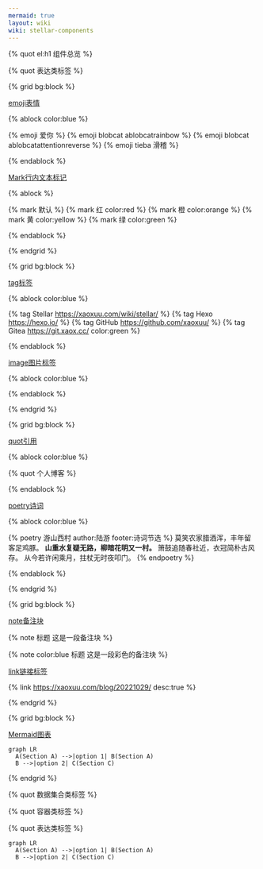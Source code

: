 ```yaml
---
mermaid: true
layout: wiki
wiki: stellar-components
---
```


{% quot el:h1 组件总览 %}

{% quot 表达类标签 %}

{% grid bg:block %}
<!-- cell left -->
[emoji表情]()

{% ablock color:blue %}

{% emoji 爱你 %} {% emoji blobcat ablobcatrainbow %} {% emoji blobcat ablobcatattentionreverse %} {% emoji tieba 滑稽 %}

{% endablock %}

<!-- cell right -->
[Mark行内文本标记](https://baidu.com)

{% ablock %}

{% mark 默认 %} {% mark 红 color:red %} {% mark 橙 color:orange %} {% mark 黄 color:yellow %} {% mark 绿 color:green %} 

{% endablock %}

{% endgrid %}


{% grid bg:block %}

<!-- cell left -->
[tag标签]()

{% ablock color:blue %}

{% tag Stellar https://xaoxuu.com/wiki/stellar/ %}
{% tag Hexo https://hexo.io/ %}
{% tag GitHub https://github.com/xaoxuu/ %}
{% tag Gitea https://git.xaox.cc/ color:green %}

{% endablock %}

<!-- cell right -->
[image图片标签]()

{% ablock color:blue %}



{% endablock %}

{% endgrid %}


{% grid bg:block %}

<!-- cell left -->

[quot引用]()

{% ablock color:blue %}

{% quot 个人博客 %}

{% endablock %}

<!-- cell right -->

[poetry诗词]()

{% ablock color:blue %}

{% poetry 游山西村 author:陆游 footer:诗词节选 %}
莫笑农家腊酒浑，丰年留客足鸡豚。
**山重水复疑无路，柳暗花明又一村。**
箫鼓追随春社近，衣冠简朴古风存。
从今若许闲乘月，拄杖无时夜叩门。
{% endpoetry %}

{% endablock %}

{% endgrid %}

{% grid bg:block %}

<!-- cell left -->

[note备注块]()

{% note 标题 这是一段备注块 %}

{% note color:blue 标题 这是一段彩色的备注块 %}

<!-- cell right -->

[link链接标签]()

{% link https://xaoxuu.com/blog/20221029/ desc:true %}

{% endgrid %}


{% grid bg:block %}

<!-- cell left -->

[Mermaid图表]()

```mermaid
graph LR
  A(Section A) -->|option 1| B(Section A)
  B -->|option 2| C(Section C)
```

<!-- cell right -->

{% endgrid %}

{% quot 数据集合类标签 %}

{% quot 容器类标签 %}

{% quot 表达类标签 %}


```mermaid
graph LR
  A(Section A) -->|option 1| B(Section A)
  B -->|option 2| C(Section C)
```
